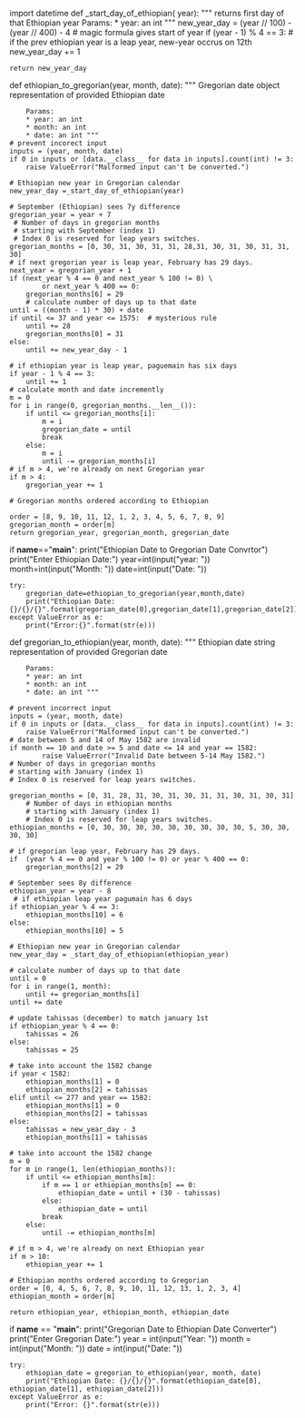 import datetime
def _start_day_of_ethiopian( year):
 """ returns first day of that Ethiopian year 
  Params:
        * year: an int """
    new_year_day = (year // 100) - (year // 400) - 4
    # magic formula gives start of year
    if (year - 1) % 4 == 3:
     # if the prev ethiopian year is a leap year, new-year occrus on 12th
        new_year_day += 1

    return new_year_day

def ethiopian_to_gregorian(year, month, date):
  """ Gregorian date object representation of provided Ethiopian date

        Params:
        * year: an int
        * month: an int
        * date: an int """
    # prevent incorect input
    inputs = (year, month, date)
    if 0 in inputs or [data.__class__ for data in inputs].count(int) != 3:
        raise ValueError("Malformed input can't be converted.")
    
    # Ethiopian new year in Gregorian calendar   
    new_year_day =_start_day_of_ethiopian(year)
    
    # September (Ethiopian) sees 7y difference
    gregorian_year = year + 7
     # Number of days in gregorian months
     # starting with September (index 1)
     # Index 0 is reserved for leap years switches.
    gregorian_months = [0, 30, 31, 30, 31, 31, 28,31, 30, 31, 30, 31, 31, 30]
    # if next gregorian year is leap year, February has 29 days.
    next_year = gregorian_year + 1
    if (next_year % 4 == 0 and next_year % 100 != 0) \
            or next_year % 400 == 0:
        gregorian_months[6] = 29
        # calculate number of days up to that date
    until = ((month - 1) * 30) + date
    if until <= 37 and year <= 1575:  # mysterious rule
        until += 28
        gregorian_months[0] = 31
    else:
        until += new_year_day - 1
        
    # if ethiopian year is leap year, paguemain has six days
    if year - 1 % 4 == 3:
        until += 1
    # calculate month and date incremently  
    m = 0
    for i in range(0, gregorian_months.__len__()):
        if until <= gregorian_months[i]:
            m = i
            gregorian_date = until
            break
        else:
            m = i
            until -= gregorian_months[i]
    # if m > 4, we're already on next Gregorian year       
    if m > 4:
        gregorian_year += 1
   
    # Gregorian months ordered according to Ethiopian   
   
    order = [8, 9, 10, 11, 12, 1, 2, 3, 4, 5, 6, 7, 8, 9]
    gregorian_month = order[m]
    return gregorian_year, gregorian_month, gregorian_date
if __name__=="__main__":
    print("Ethiopian Date to Gregorian Date Convrtor")
    print("Enter Ethiopian Date:")
    year=int(input("year: "))
    month=int(input("Month: "))
    date=int(input("Date: "))

    try:
        gregorian_date=ethiopian_to_gregorian(year,month,date)
        print("Ethiopian Date:{}/{}/{}".format(gregorian_date[0],gregorian_date[1],gregorian_date[2]))
    except ValueError as e:
        print("Error:{}".format(str(e)))

def gregorian_to_ethiopian(year, month, date):
    """ Ethiopian date string representation of provided Gregorian date

        Params:
        * year: an int
        * month: an int
        * date: an int """

    # prevent incorrect input
    inputs = (year, month, date)
    if 0 in inputs or [data.__class__ for data in inputs].count(int) != 3:
        raise ValueError("Malformed input can't be converted.")
    # date between 5 and 14 of May 1582 are invalid
    if month == 10 and date >= 5 and date <= 14 and year == 1582:
            raise ValueError("Invalid Date between 5-14 May 1582.")
    # Number of days in gregorian months
    # starting with January (index 1)
    # Index 0 is reserved for leap years switches.
    
    gregorian_months = [0, 31, 28, 31, 30, 31, 30, 31, 31, 30, 31, 30, 31]
        # Number of days in ethiopian months
        # starting with January (index 1)
        # Index 0 is reserved for leap years switches.
    ethiopian_months = [0, 30, 30, 30, 30, 30, 30, 30, 30, 30, 5, 30, 30, 30, 30]
    
    # if gregorian leap year, February has 29 days.
    if  (year % 4 == 0 and year % 100 != 0) or year % 400 == 0:
        gregorian_months[2] = 29
    
    # September sees 8y difference 
    ethiopian_year = year - 8
     # if ethiopian leap year pagumain has 6 days
    if ethiopian_year % 4 == 3:
        ethiopian_months[10] = 6
    else:
        ethiopian_months[10] = 5
        
    # Ethiopian new year in Gregorian calendar
    new_year_day = _start_day_of_ethiopian(ethiopian_year)
    
    # calculate number of days up to that date
    until = 0
    for i in range(1, month):
        until += gregorian_months[i]
    until += date
    
    # update tahissas (december) to match january 1st
    if ethiopian_year % 4 == 0:
        tahissas = 26
    else:
        tahissas = 25
        
    # take into account the 1582 change
    if year < 1582:
        ethiopian_months[1] = 0
        ethiopian_months[2] = tahissas
    elif until <= 277 and year == 1582:
        ethiopian_months[1] = 0
        ethiopian_months[2] = tahissas
    else:
        tahissas = new_year_day - 3
        ethiopian_months[1] = tahissas
        
    # take into account the 1582 change
    m = 0
    for m in range(1, len(ethiopian_months)):
        if until <= ethiopian_months[m]:
            if m == 1 or ethiopian_months[m] == 0:
                ethiopian_date = until + (30 - tahissas)
            else:
                ethiopian_date = until
            break
        else:
            until -= ethiopian_months[m]
            
    # if m > 4, we're already on next Ethiopian year
    if m > 10:
        ethiopian_year += 1

    # Ethiopian months ordered according to Gregorian
    order = [0, 4, 5, 6, 7, 8, 9, 10, 11, 12, 13, 1, 2, 3, 4]
    ethiopian_month = order[m]

    return ethiopian_year, ethiopian_month, ethiopian_date

if __name__ == "__main__":
    print("Gregorian Date to Ethiopian Date Converter")
    print("Enter Gregorian Date:")
    year = int(input("Year: "))
    month = int(input("Month: "))
    date = int(input("Date: "))

    try:
        ethiopian_date = gregorian_to_ethiopian(year, month, date)
        print("Ethiopian Date: {}/{}/{}".format(ethiopian_date[0], ethiopian_date[1], ethiopian_date[2]))
    except ValueError as e:
        print("Error: {}".format(str(e)))
















